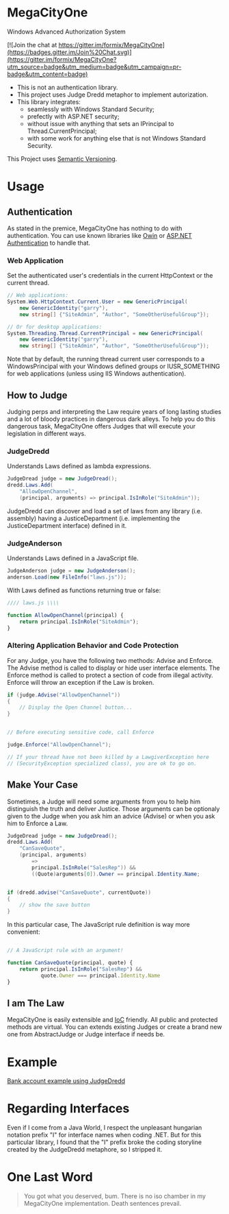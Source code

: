 # MegaCityOne
Windows Advanced Authorization System

[![Join the chat at https://gitter.im/formix/MegaCityOne](https://badges.gitter.im/Join%20Chat.svg)](https://gitter.im/formix/MegaCityOne?utm_source=badge&utm_medium=badge&utm_campaign=pr-badge&utm_content=badge)

* This is not an authentication library.
* This project uses Judge Dredd metaphor to implement autorization.
* This library integrates:
    * seamlessly with Windows Standard Security;
    * prefectly with ASP.NET security;
    * without issue with anything that sets an IPrincipal to Thread.CurrentPrincipal;
    * with some work for anything else that is not Windows Standard Security.

This Project uses [Semantic Versioning](http://semver.org/).

# Usage

## Authentication

As stated in the premice, MegaCityOne has nothing to do with authentication.
You can use known libraries like 
[Owin](https://www.nuget.org/packages/Microsoft.Owin.Security.OAuth/) or 
[ASP.NET Authentication](https://msdn.microsoft.com/en-us/library/eeyk640h%28v=vs.140%29.aspx) 
to handle that.

### Web Application

Set the authenticated user's credentials in the current HttpContext or the 
current thread.

```c#
// Web applications:
System.Web.HttpContext.Current.User = new GenericPrincipal(
    new GenericIdentity("garry"),
    new string[] {"SiteAdmin", "Author", "SomeOtherUsefulGroup"});

// Or for desktop applications:
System.Threading.Thread.CurrentPrincipal = new GenericPrincipal(
    new GenericIdentity("garry"),
    new string[] {"SiteAdmin", "Author", "SomeOtherUsefulGroup"});
```

Note that by default, the running thread current user corresponds to a 
WindowsPrincipal with your Windows defined groups or IUSR_SOMETHING 
for web applications (unless using IIS Windows authentication).

## How to Judge

Judging perps and interpreting the Law require years of long lasting studies
and a lot of bloody practices in dangerous dark alleys. To help you do 
this dangerous task, MegaCityOne offers Judges that will execute your 
legislation in different ways.

### JudgeDredd

Understands Laws defined as lambda expressions.

```c#
JudgeDread judge = new JudgeDread();
dredd.Laws.Add(
    "AllowOpenChannel", 
    (principal, arguments) => principal.IsInRole("SiteAdmin"));
```

JudgeDredd can discover and load a set of laws from any library 
(i.e. assembly) having a JusticeDepartment (i.e. implementing 
the JusticeDepartment interface) defined in it.

### JudgeAnderson

Understands Laws defined in a JavaScript file.

```c#
JudgeAnderson judge = new JudgeAnderson();
anderson.Load(new FileInfo("laws.js"));
```

With Laws defined as functions returning true or false:

```javascript
//// laws.js \\\\

function AllowOpenChannel(principal) {
    return principal.IsInRole("SiteAdmin");
}
```

### Altering Application Behavior and Code Protection

For any Judge, you have the following two methods: Advise and Enforce. The
Advise method is called to display or hide user interface elements. The 
Enforce method is called to protect a section of code from illegal activity.
Enforce will throw an exception if the Law is broken.

```c#
if (judge.Advise("AllowOpenChannel"))
{
    // Display the Open Channel button...
}


// Before executing sensitive code, call Enforce

judge.Enforce("AllowOpenChannel");

// If your thread have not been killed by a LawgiverException here
// (SecurityException specialized class), you are ok to go on.

```

## Make Your Case

Sometimes, a Judge will need some arguments from you to help him distinguish
the truth and deliver Justice. Those arguments can be optionaly given to the 
Judge when you ask him an advice (Advise) or when you ask him to Enforce a 
Law.

```c#
JudgeDread judge = new JudgeDread();
dredd.Laws.Add(
    "CanSaveQuote", 
    (principal, arguments) 
        => 
        principal.IsInRole("SalesRep")) &&
        ((Quote)arguments[0]).Owner == principal.Identity.Name;


if (dredd.advise("CanSaveQuote", currentQuote))
{
    // show the save button
}
```

In this particular case, The JavaScript rule definition is way more 
convenient:

```javascript

// A JavaScript rule with an argument!

function CanSaveQuote(principal, quote) {
    return principal.IsInRole("SalesRep") && 
           quote.Owner === principal.Identity.Name
}
```

## I am The Law

MegaCityOne is easily extensible and 
[IoC](http://en.wikipedia.org/wiki/Inversion_of_control) friendly. 
All public and protected methods are virtual. You can extends existing 
Judges or create a brand new one from AbstractJudge or Judge interface 
if needs be.

# Example

[Bank account example using JudgeDredd](https://github.com/formix/MegaCityOne/blob/master/MegaCityOne.Examples/BankAccountExample.cs)

# Regarding Interfaces

Even if I come from a Java World, I respect the unpleasant hungarian 
notation prefix "I" for interface names when coding .NET. But for this 
particular library, I found that the "I" prefix broke the coding storyline 
created by the JudgeDredd metaphore, so I stripped it.

# One Last Word

> You got what you deserved, bum. There is no iso chamber in my MegaCityOne 
> implementation. Death sentences prevail.
 
